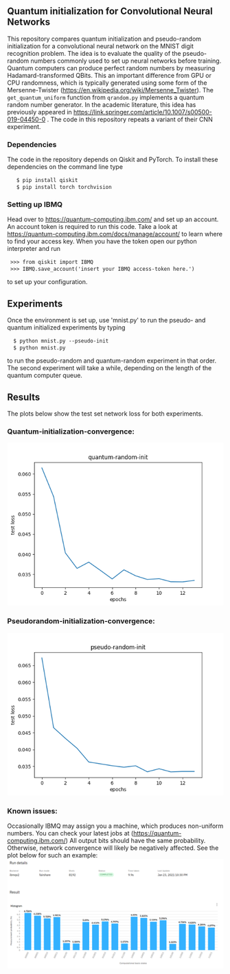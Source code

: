 ## Quantum initialization for Convolutional Neural Networks
This repository compares quantum initialization and 
pseudo-random initialization for a convolutional neural network
on the MNIST digit recognition problem.
The idea is to evaluate the quality of the pseudo-random
numbers commonly used to set up neural networks before training.
Quantum computers can produce perfect random numbers
by measuring Hadamard-transformed QBits. 
This an important difference from GPU or CPU randomness, which is 
typically generated using some form of the Mersenne-Twister 
(https://en.wikipedia.org/wiki/Mersenne_Twister).
The `get_quantum_uniform` function from `qrandom.py` implements 
a quantum random number generator.
In the academic
literature, this idea has previously appeared in
https://link.springer.com/article/10.1007/s00500-019-04450-0 .
The code in this repository repeats a variant of their 
CNN experiment.


### Dependencies
The code in the repository depends on Qiskit and PyTorch.
To install these dependencies on the command line type
```
   $ pip install qiskit
   $ pip install torch torchvision 
```

### Setting up IBMQ
Head over to https://quantum-computing.ibm.com/ and set up an account.
An account token is required to run this code. Take a look at 
https://quantum-computing.ibm.com/docs/manage/account/ to learn
where to find your access key.
When you have the token open our python interpreter and run
```
 >>> from qiskit import IBMQ
 >>> IBMQ.save_account('insert your IBMQ access-token here.')
```
to set up your configuration.


## Experiments
Once the environment is set up, 
use 'mnist.py' to run the pseudo- and quantum
initialized experiments by typing
```
  $ python mnist.py --pseudo-init
  $ python mnist.py
```
to run the pseudo-random and quantum-random experiment in that order.
The second experiment will take a while, depending on the length of the quantum computer queue.

## Results
The plots below show the test set network loss for both experiments. 

### Quantum-initialization-convergence:
![Alt Text](./figures/qrnd.png)

### Pseudorandom-initialization-convergence:
![Alt Text](./figures/pseudornd.png)

### Known issues:
Occasionally IBMQ may assign you a machine, which produces non-uniform numbers.
You can check your latest jobs at (https://quantum-computing.ibm.com/)
All output bits should have the same probability.
Otherwise, network convergence will likely be negatively affected.
See the plot below for such an example:
![Alt Text](./figures/problem.png)